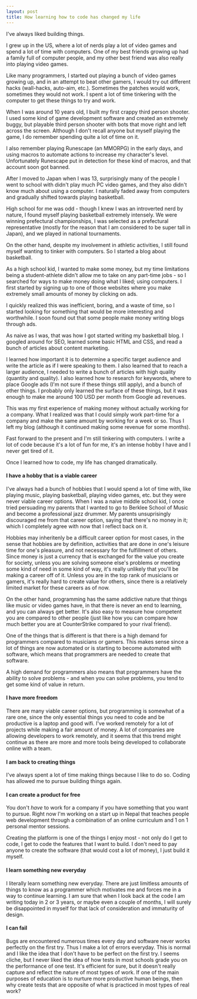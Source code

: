 ```yaml
---
layout: post
title: How learning how to code has changed my life
---
```


I've always liked building things.

I grew up in the US, where a lot of nerds play a lot of video games and spend a lot of time with computers. One of my best friends growing up had a family full of computer people, and my other best friend was also really into playing video games.

Like many programmers, I started out playing a bunch of video games growing up, and in an attempt to beat other gamers, I would try out different hacks (wall-hacks, auto-aim, etc.). Sometimes the patches would work, sometimes they would not work. I spent a lot of time tinkering with the computer to get these things to try and work.

When I was around 10 years old, I built my first crappy third person shooter. I used some kind of game development software and created an extremely buggy, but playable third person shooter with bots that move right and left across the screen. Although I don't recall anyone but myself playing the game, I do remember spending quite a lot of time on it. 

I also remember playing Runescape (an MMORPG) in the early days, and using macros to automate actions to increase my character's level. Unfortunately Runescape put in detection for these kind of macros, and that account soon got banned.

After I moved to Japan when I was 13, surprisingly many of the people I went to school with didn't play much PC video games, and they also didn't know much about using a computer. I naturally faded away from computers and gradually shifted towards playing basketball.

High school for me was odd - though I knew I was an introverted nerd by nature, I found myself playing basketball extremely intensely. We were winning prefectural championships, I was selected as a prefectural representative (mostly for the reason that I am considered to be super tall in Japan), and we played in national tournaments. 

On the other hand, despite my involvement in athletic activities, I still found myself wanting to tinker with computers. So I started a blog about basketball.

As a high school kid, I wanted to make some money, but my time limitations being a student-athlete didn't allow me to take on any part-time jobs - so I searched for ways to make money doing what I liked; using computers. I first started by signing up to one of those websites where you make extremely small amounts of money by clicking on ads.

I quickly realized this was inefficient, boring, and a waste of time, so I started looking for something that would be more interesting and worthwhile. I soon found out that some people make money writing blogs through ads.

As naive as I was, that was how I got started writing my basketball blog. I googled around for SEO, learned some basic HTML and CSS, and read a bunch of articles about content marketing.

I learned how important it is to determine a specific target audience and write the article as if I were speaking to them. I also learned that to reach a larger audience, I needed to write a bunch of articles with high quality (quantity and quality). I also learned how to research for keywords, where to place Google ads (I'm not sure if these things still apply), and a bunch of other things. I probably only learned the surface of these things, but it was enough to make me around 100 USD per month from Google ad revenues. 

This was my first experience of making money without actually working for a company. What I realized was that I could simply work part-time for a company and make the same amount by working for a week or so. Thus I left my blog (although it continued making some revenue for some months).

Fast forward to the present and I'm still tinkering with computers. I write a lot of code because it's a lot of fun for me, it's an intense hobby I have and I never get tired of it.

Once I learned how to code, my life has changed dramatically.

#### I have a hobby that is a viable career

I've always had a bunch of hobbies that I would spend a lot of time with, like playing music, playing basketball, playing video games, etc. but they were never viable career options. When I was a naive middle school kid, I once tried persuading my parents that I wanted to go to Berklee School of Music and become a professional jazz drummer. My parents unsuprisingly discouraged me from that career option, saying that there's no money in it; which I completely agree with now that I reflect back on it.

Hobbies may inheritenly be a difficult career option for most cases, in the sense that hobbies are by definition, activities that are done in one's leisure time for one's pleasure, and not necessary for the fulfillment of others. Since money is just a currency that is exchanged for the value you create for society, unless you are solving someone else's problems or meeting some kind of need in some kind of way, it's really unlikely that you'll be making a career off of it. Unless you are in the top rank of musicians or gamers, it's really hard to create value for others, since there is a relatively limited market for these careers as of now.

On the other hand, programming has the same addictive nature that things like music or video games have, in that there is never an end to learning, and you can always get better. It's also easy to measure how competent you are compared to other people (just like how you can compare how much better you are at CounterStrike compared to your rival friend).

One of the things that is different is that there is a high demand for programmers compared to musicians or gamers. This makes sense since a lot of things are now automated or is starting to become automated with software, which means that programmers are needed to create that software.

A high demand for programmers also means that programmers have the ability to solve problems - and when you can solve problems, you tend to get some kind of value in return.

#### I have more freedom

There are many viable career options, but programming is somewhat of a rare one, since the only essential things you need to code and be productive is a laptop and good wifi. I've worked remotely for a lot of projects while making a fair amount of money. A lot of companies are allowing developers to work remotely, and it seems that this trend might continue as there are more and more tools being developed to collaborate online with a team.

#### I am back to creating things

I've always spent a lot of time making things because I like to do so. Coding has allowed me to pursue building things again.

#### I can create a product for free

You don't *have* to work for a company if you have something that you want to pursue. Right now I'm working on a start up in Nepal that teaches people web development through a combination of an online curriculum and 1 on 1 personal mentor sessions.

Creating the platform is one of the things I enjoy most - not only do I get to code, I get to code the features that I want to build. I don't need to pay anyone to create the software (that would cost a lot of money), I just build it myself. 

#### I learn something new everyday

I literally learn something new everyday. There are just limitless amounts of things to know as a programmer which motivates me and forces me in a way to continue learning. I am sure that when I look back at the code I am writing today in 2 or 3 years, or maybe even a couple of months, I will surely be disappointed in myself for that lack of consideration and immaturity of design.

#### I can fail

Bugs are encountered numerous times every day and software never works perfectly on the first try. Thus I make a lot of errors everyday. This is normal and I like the idea that I don't have to be perfect on the first try. I seems cliche, but I never liked the idea of how tests in most schools grade you on the performance of one test. It's efficient for sure, but it doesn't really capture and reflect the nature of most types of work. If one of the main purposes of education is to nurture more productive human beings, then why create tests that are opposite of what is practiced in most types of real work?


















